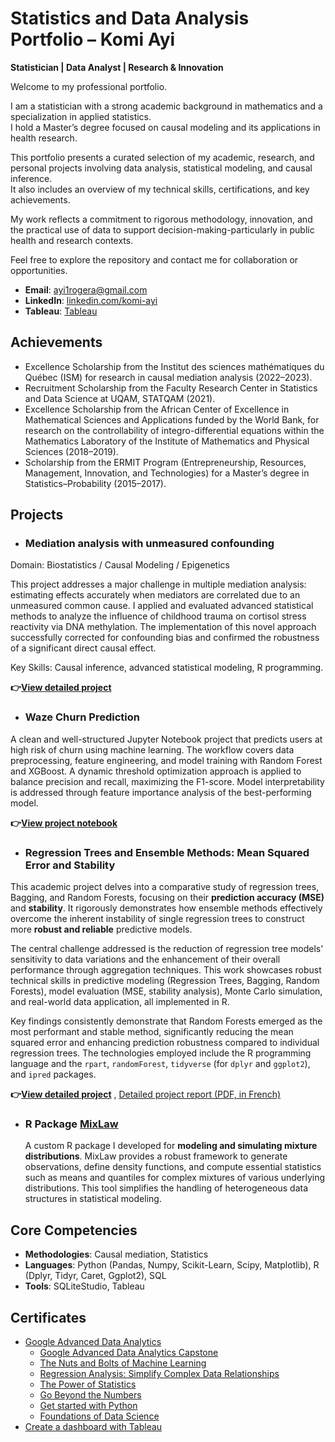 # Statistics and Data Analysis Portfolio – Komi Ayi  
**Statistician | Data Analyst | Research & Innovation**

Welcome to my professional portfolio.

I am a statistician with a strong academic background in mathematics and a specialization in applied statistics.  
I hold a Master’s degree focused on causal modeling and its applications in health research.

This portfolio presents a curated selection of my academic, research, and personal projects involving data analysis, statistical modeling, and causal inference.  
It also includes an overview of my technical skills, certifications, and key achievements.

My work reflects a commitment to rigorous methodology, innovation, and the practical use of data to support decision-making-particularly in public health and research contexts.

Feel free to explore the repository and contact me for collaboration or opportunities.

- **Email**: [ayi1rogera@gmail.com](ayi1rogera@gmail.com)
- **LinkedIn**: [linkedin.com/komi-ayi](https://www.linkedin.com/in/komi-ayi/)
- **Tableau**: [Tableau](https://public.tableau.com/app/profile/komi.ayi/vizzes)

## Achievements
- Excellence Scholarship from the Institut des sciences mathématiques du Québec (ISM) for research in causal mediation analysis (2022–2023).
- Recruitment Scholarship from the Faculty Research Center in Statistics and Data Science at UQAM, STATQAM (2021).
- Excellence Scholarship from the African Center of Excellence in Mathematical Sciences and Applications funded by the World Bank, for research on the controllability of integro-differential equations within the Mathematics Laboratory of the Institute of Mathematics and Physical Sciences (2018–2019).
- Scholarship from the ERMIT Program (Entrepreneurship, Resources, Management, Innovation, and Technologies) for a Master’s degree in Statistics–Probability (2015–2017).

## Projects


- ### **Mediation analysis with unmeasured confounding**
Domain: Biostatistics / Causal Modeling / Epigenetics

This project addresses a major challenge in multiple mediation analysis: estimating effects accurately when mediators are correlated due to an unmeasured common cause. I applied and evaluated advanced statistical methods to analyze the influence of childhood trauma on cortisol stress reactivity via DNA methylation. The implementation of this novel approach successfully corrected for confounding bias and confirmed the robustness of a significant direct causal effect.

Key Skills: Causal inference, advanced statistical modeling, R programming.

 **👉[View detailed project](https://github.com/komiayi/dna_mediation)**  

- ### **Waze Churn Prediction**
A clean and well-structured Jupyter Notebook project that predicts users at high risk of churn using machine learning. The workflow covers data preprocessing, feature engineering, and model training with Random Forest and XGBoost. A dynamic threshold optimization approach is applied to balance precision and recall, maximizing the F1-score. Model interpretability is addressed through feature importance analysis of the best-performing model.

  **👉[View project notebook](https://github.com/komiayi/churn-waze-prediction-/blob/main/notebooks/Waze%20ML(1).ipynb)**


- ### **Regression Trees and Ensemble Methods: Mean Squared Error and Stability**

This academic project delves into a comparative study of regression trees, Bagging, and Random Forests, focusing on their **prediction accuracy (MSE)** and **stability**. It rigorously demonstrates how ensemble methods effectively overcome the inherent instability of single regression trees to construct more **robust and reliable** predictive models.

The central challenge addressed is the reduction of regression tree models' sensitivity to data variations and the enhancement of their overall performance through aggregation techniques. This work showcases robust technical skills in predictive modeling (Regression Trees, Bagging, Random Forests), model evaluation (MSE, stability analysis), Monte Carlo simulation, and real-world data application, all implemented in R.

Key findings consistently demonstrate that Random Forests emerged as the most performant and stable method, significantly reducing the mean squared error and enhancing prediction robustness compared to individual regression trees. The technologies employed include the R programming language and the `rpart`, `randomForest`, `tidyverse` (for `dplyr` and `ggplot2`), and `ipred` packages.

  **👉[View detailed project](https://github.com/komiayi/regression-trees-ensemble-methods)** , [Detailed project report (PDF, in French)](https://github.com/komiayi/regression-trees-ensemble-methods/blob/main/docs/ProjetMAT8886.pdf)  

- ### **R Package** [**MixLaw**](https://github.com/komiayi/MixLaw)
  A custom R package I developed for **modeling and simulating mixture distributions**. MixLaw provides a robust framework to generate observations, define density functions, and compute essential statistics such as means and quantiles for complex mixtures of various underlying distributions. This tool simplifies the handling of heterogeneous data structures in statistical modeling.
    
## Core Competencies
- **Methodologies**: Causal mediation, Statistics
- **Languages**: Python (Pandas, Numpy, Scikit-Learn, Scipy, Matplotlib), R (Dplyr, Tidyr, Caret, Ggplot2), SQL
- **Tools**: SQLiteStudio, Tableau

## Certificates
- [Google Advanced Data Analytics](https://www.coursera.org/account/accomplishments/professional-cert/93YW7B6ODR0U)
    - [Google Advanced Data Analytics Capstone](https://www.coursera.org/account/accomplishments/verify/HEFB7OM479ZC)
    - [The Nuts and Bolts of Machine Learning](https://www.coursera.org/account/accomplishments/verify/NHM4UFCKSGK3)
    - [Regression Analysis: Simplify Complex Data Relationships](https://coursera.org/share/ba480a8f8584086658c4aaf443656cd9)
    - [The Power of Statistics](https://www.coursera.org/account/accomplishments/verify/1VZPPBSZW8VZ)
    - [Go Beyond the Numbers](https://www.coursera.org/account/accomplishments/verify/KTGLU02ZLC2K)
    - [Get started with Python](https://www.coursera.org/account/accomplishments/verify/VLJML8RZZDJA)
    - [Foundations of Data Science](https://www.coursera.org/account/accomplishments/verify/2REIFKX25FFF)
- [Create a dashboard with Tableau]()
